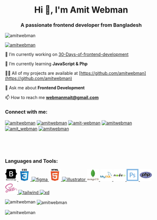 <h1 align="center">Hi 👋, I'm Amit Webman</h1>
<h3 align="center">A passionate frontend developer from Bangladesh</h3>

<p align="left"> <img src="https://komarev.com/ghpvc/?username=amitwebman&label=Profile%20views&color=0e75b6&style=flat" alt="amitwebman" /> </p>

<p align="left"> <a href="https://twitter.com/amitwebman" target="blank"><img src="https://img.shields.io/twitter/follow/amitwebman?logo=twitter&style=for-the-badge" alt="amitwebman" /></a> </p>

🔭 I’m currently working on [30-Days-of-frontend-development](https://github.com/amitwebman)

🌱 I’m currently learning **JavaScript & Php**

👨‍💻 All of my projects are available at [https://github.com/amitwebman](https://github.com/amitwebman)

💬 Ask me about **Frontend Development**

📫 How to reach me **webmanmait@gmail.com**

<h3 align="left">Connect with me:</h3>
<p align="left">
<a href="https://twitter.com/amitwebman" target="blank"><img align="center" src="https://raw.githubusercontent.com/rahuldkjain/github-profile-readme-generator/master/src/images/icons/Social/twitter.svg" alt="amitwebman" height="30" width="40" /></a>
<a href="https://linkedin.com/in/amitwebman" target="blank"><img align="center" src="https://raw.githubusercontent.com/rahuldkjain/github-profile-readme-generator/master/src/images/icons/Social/linked-in-alt.svg" alt="amitwebman" height="30" width="40" /></a>
<a href="https://stackoverflow.com/users/amit-webman" target="blank"><img align="center" src="https://raw.githubusercontent.com/rahuldkjain/github-profile-readme-generator/master/src/images/icons/Social/stack-overflow.svg" alt="amit-webman" height="30" width="40" /></a>
<a href="https://fb.com/amitwebman" target="blank"><img align="center" src="https://raw.githubusercontent.com/rahuldkjain/github-profile-readme-generator/master/src/images/icons/Social/facebook.svg" alt="amitwebman" height="30" width="40" /></a>
<a href="https://instagram.com/amit_webman" target="blank"><img align="center" src="https://raw.githubusercontent.com/rahuldkjain/github-profile-readme-generator/master/src/images/icons/Social/instagram.svg" alt="amit_webman" height="30" width="40" /></a>
<a href="https://www.behance.net/amitwebman" target="blank"><img align="center" src="https://raw.githubusercontent.com/rahuldkjain/github-profile-readme-generator/master/src/images/icons/Social/behance.svg" alt="amitwebman" height="30" width="40" /></a>
</p>
</br></br></br>
<h3 align="left">Languages and Tools:</h3>
<p align="left"> <a href="https://getbootstrap.com" target="_blank" rel="noreferrer"> <img src="https://raw.githubusercontent.com/devicons/devicon/master/icons/bootstrap/bootstrap-plain-wordmark.svg" alt="bootstrap" width="40" height="40"/> </a> <a href="https://www.w3schools.com/css/" target="_blank" rel="noreferrer"> <img src="https://raw.githubusercontent.com/devicons/devicon/master/icons/css3/css3-original-wordmark.svg" alt="css3" width="40" height="40"/> </a> <a href="https://www.figma.com/" target="_blank" rel="noreferrer"> <img src="https://www.vectorlogo.zone/logos/figma/figma-icon.svg" alt="figma" width="40" height="40"/> </a> <a href="https://www.w3.org/html/" target="_blank" rel="noreferrer"> <img src="https://raw.githubusercontent.com/devicons/devicon/master/icons/html5/html5-original-wordmark.svg" alt="html5" width="40" height="40"/> </a> <a href="https://www.adobe.com/in/products/illustrator.html" target="_blank" rel="noreferrer"> <img src="https://www.vectorlogo.zone/logos/adobe_illustrator/adobe_illustrator-icon.svg" alt="illustrator" width="40" height="40"/> </a> <a href="https://www.mongodb.com/" target="_blank" rel="noreferrer"> <img src="https://raw.githubusercontent.com/devicons/devicon/master/icons/mongodb/mongodb-original-wordmark.svg" alt="mongodb" width="40" height="40"/> </a> <a href="https://www.mysql.com/" target="_blank" rel="noreferrer"> <img src="https://raw.githubusercontent.com/devicons/devicon/master/icons/mysql/mysql-original-wordmark.svg" alt="mysql" width="40" height="40"/> </a> <a href="https://nodejs.org" target="_blank" rel="noreferrer"> <img src="https://raw.githubusercontent.com/devicons/devicon/master/icons/nodejs/nodejs-original-wordmark.svg" alt="nodejs" width="40" height="40"/> </a> <a href="https://www.photoshop.com/en" target="_blank" rel="noreferrer"> <img src="https://raw.githubusercontent.com/devicons/devicon/master/icons/photoshop/photoshop-line.svg" alt="photoshop" width="40" height="40"/> </a> <a href="https://www.php.net" target="_blank" rel="noreferrer"> <img src="https://raw.githubusercontent.com/devicons/devicon/master/icons/php/php-original.svg" alt="php" width="40" height="40"/> </a> <a href="https://sass-lang.com" target="_blank" rel="noreferrer"> <img src="https://raw.githubusercontent.com/devicons/devicon/master/icons/sass/sass-original.svg" alt="sass" width="40" height="40"/> </a> <a href="https://tailwindcss.com/" target="_blank" rel="noreferrer"> <img src="https://www.vectorlogo.zone/logos/tailwindcss/tailwindcss-icon.svg" alt="tailwind" width="40" height="40"/> </a> <a href="https://www.adobe.com/products/xd.html" target="_blank" rel="noreferrer"> <img src="https://cdn.worldvectorlogo.com/logos/adobe-xd.svg" alt="xd" width="40" height="40"/> </a> </p>

<p><img align="left" src="https://github-readme-stats.vercel.app/api/top-langs?username=amitwebman&show_icons=true&locale=en&layout=compact" alt="amitwebman" /></p>

<p>&nbsp;<img align="center" src="https://github-readme-stats.vercel.app/api?username=amitwebman&show_icons=true&locale=en" alt="amitwebman" /></p>

<p><img align="center" src="https://github-readme-streak-stats.herokuapp.com/?user=amitwebman&" alt="amitwebman" /></p>
